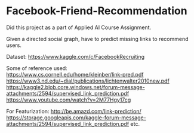 # Facebook-Friend-Recommendation

Did this project as a part of Applied AI Course Assignment.

Given a directed social graph, have to predict missing links to recommend users.

Dataset: https://www.kaggle.com/c/FacebookRecruiting  

Some of reference used:  
https://www.cs.cornell.edu/home/kleinber/link-pred.pdf
https://www3.nd.edu/~dial/publications/lichtenwalter2010new.pdf
https://kaggle2.blob.core.windows.net/forum-message-attachments/2594/supervised_link_prediction.pdf
https://www.youtube.com/watch?v=2M77Hgy17cg 

For Featurization:
http://be.amazd.com/link-prediction/
https://storage.googleapis.com/kaggle-forum-message-attachments/2594/supervised_link_prediction.pdf
etc.
